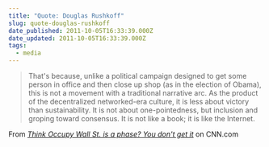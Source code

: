 ```yaml
---
title: "Quote: Douglas Rushkoff"
slug: quote-douglas-rushkoff
date_published: 2011-10-05T16:33:39.000Z
date_updated: 2011-10-05T16:33:39.000Z
tags:
  - media
---
```


> That's because, unlike a political campaign designed to get some person in office and then close up shop (as in the election of Obama), this is not a movement with a traditional narrative arc. As the product of the decentralized networked-era culture, it is less about victory than sustainability. It is not about one-pointedness, but inclusion and groping toward consensus. It is not like a book; it is like the Internet.

From *[Think Occupy Wall St. is a phase? You don't get it](http://www.cnn.com/2011/10/05/opinion/rushkoff-occupy-wall-street/index.html)* on CNN.com
